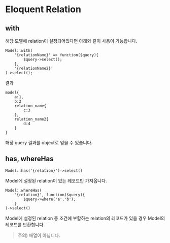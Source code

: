 # Eloquent Relation

## with
해당 모델에 relation이 설정되어있다면 아래와 같이 사용이 가능합니다.
```
Model::with(
    '{relationName}' => function($query){
        $query->select();
    },
    '{relationName2}'
)->select();
```

결과

```
model{
    a:1,
    b:2
    relation_name{
        c:3
    },
    relation_name2{
        d:4
    }
}
```
해당 query 결과를 object로 얻을 수 있습니다.

## has, whereHas
```
Model::has('{relation}')->select()
```
Model에 설정된 relation이 있는 레코드만 가져옵니다.

```
Model::whereHas(
    '{relation}', function($query){
        $query->where('a','b');
    }
)->select()
```
Model에 설정된 relation 중 조건에 부합하는 relation의 레코드가 있을 경우 Model의 레코드를 반환합니다.
> 주의) 배열이 아닙니다.
